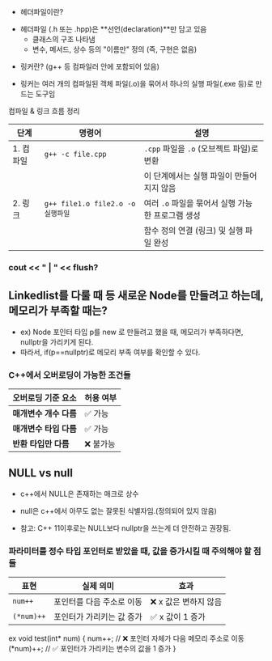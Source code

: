 * 헤더파일이란?

- 헤더파일 (.h 또는 .hpp)은 **선언(declaration)**만 담고 있음
    + 클래스의 구조 나타냄
    + 변수, 메서드, 상수 등의 "이름만" 정의 (즉, 구현은 없음)

* 링커란? (g++ 등 컴파일러 안에 포함되어 있음)

- 링커는 여러 개의 컴파일된 객체 파일(.o)을 묶어서 하나의 실행 파일(.exe 등)로 만드는 도구임

컴파일 & 링크 흐름 정리

| 단계       | 명령어                               | 설명                                               |
|------------|---------------------------------------|----------------------------------------------------|
| 1. 컴파일  | `g++ -c file.cpp`                     | `.cpp` 파일을 `.o` (오브젝트 파일)로 변환         |
|            |                                       | 이 단계에서는 실행 파일이 만들어지지 않음         |
| 2. 링크    | `g++ file1.o file2.o -o 실행파일`     | 여러 `.o` 파일을 묶어서 실행 가능한 프로그램 생성 |
|            |                                       | 함수 정의 연결 (링크) 및 실행 파일 완성           |

### cout << " | " << flush?

## Linkedlist를 다룰 때 등 새로운 Node를 만들려고 하는데, 메모리가 부족할 때는?
- ex) Node 포인터 타입 p를 new 로 만들려고 했을 때, 메모리가 부족하다면, nullptr을 가리키게 된다.
- 따라서, if(p==nullptr)로 메모리 부족 여부를 확인할 수 있다. 

### C++에서 오버로딩이 가능한 조건들

| 오버로딩 기준 요소     | 허용 여부 |
| -------------- | ----- |
| **매개변수 개수 다름** | ✅ 가능  |
| **매개변수 타입 다름** | ✅ 가능  |
| **반환 타입만 다름**  | ❌ 불가능 |

## NULL vs null
- c++에서 NULL은 존재하는 매크로 상수
+ null은 c++에서 아무도 없는 잘못된 식별자임.(정의되어 있지 않음)
* 참고: C++ 11이후로는 NULL보다 nullptr을 쓰는게 더 안전하고 권장됨.

### 파라미터를 정수 타입 포인터로 받았을 때, 값을 증가시킬 때 주의해야 할 점들
| 표현         | 실제 의미          | 효과            |
| ---------- | -------------- | ------------- |
| `num++`    | 포인터를 다음 주소로 이동 | ❌ x 값은 변하지 않음 |
| `(*num)++` | 포인터가 가리키는 값 증가 | ✅ x 값이 1 증가   |

ex
void test(int* num) {
    num++;         // ❌ 포인터 자체가 다음 메모리 주소로 이동
    (*num)++;      // ✅ 포인터가 가리키는 변수의 값을 1 증가
}